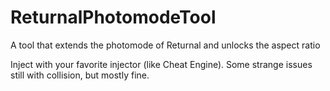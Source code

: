 # ReturnalPhotomodeTool
A tool that extends the photomode of Returnal and unlocks the aspect ratio

Inject with your favorite injector (like Cheat Engine). Some strange issues still with collision, but mostly fine.
